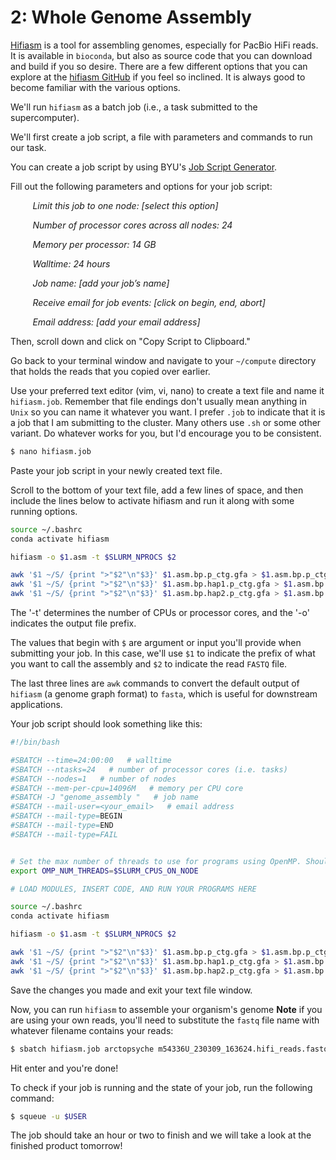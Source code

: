 # 2: Whole Genome Assembly

[Hifiasm](https://github.com/chhylp123/hifiasm) is a tool for assembling genomes, especially for PacBio HiFi reads. It is available in `bioconda`, but also as source code that you can download and build if you so desire. There are a few different options that you can explore at the [hifiasm GitHub](https://github.com/chhylp123/hifiasm) if you feel so inclined. It is always good to become familiar with the various options.

We'll run `hifiasm` as a batch job (i.e., a task submitted to the supercomputer).  

We'll first create a job script, a file with parameters and commands to run our task. 

You can create a job script by using BYU's [Job Script Generator](https://rc.byu.edu/documentation/slurm/script-generator). 


Fill out the following parameters and options for your job script:

&nbsp;&nbsp;&nbsp;&nbsp;&nbsp;&nbsp;&nbsp;&nbsp; *Limit this job to one node: [select this option]*

&nbsp;&nbsp;&nbsp;&nbsp;&nbsp;&nbsp;&nbsp;&nbsp; *Number of processor cores across all nodes: 24* 

&nbsp;&nbsp;&nbsp;&nbsp;&nbsp;&nbsp;&nbsp;&nbsp; *Memory per processor: 14 GB* 

&nbsp;&nbsp;&nbsp;&nbsp;&nbsp;&nbsp;&nbsp;&nbsp; *Walltime: 24 hours* 

&nbsp;&nbsp;&nbsp;&nbsp;&nbsp;&nbsp;&nbsp;&nbsp; *Job name: [add your job’s name]*

&nbsp;&nbsp;&nbsp;&nbsp;&nbsp;&nbsp;&nbsp;&nbsp; *Receive email for job events: [click on begin, end, abort]*

&nbsp;&nbsp;&nbsp;&nbsp;&nbsp;&nbsp;&nbsp;&nbsp; *Email address: [add your email address]*


Then, scroll down and click on "Copy Script to Clipboard."

Go back to your terminal window and navigate to your `~/compute` directory that holds the reads that you copied over earlier.

Use your preferred text editor (vim, vi, nano) to create a text file and name it `hifiasm.job`. Remember that file endings don't usually mean anything in `Unix` so you can name it whatever you want. I prefer `.job` to indicate that it is a job that I am submitting to the cluster. Many others use `.sh` or some other variant. Do whatever works for you, but I'd encourage you to be consistent. 

```bash
$ nano hifiasm.job 
```

Paste your job script in your newly created text file.  

Scroll to the bottom of your text file, add a few lines of space, and then include the lines below to activate hifiasm and run it along with some running options. 

```bash
source ~/.bashrc 
conda activate hifiasm

hifiasm -o $1.asm -t $SLURM_NPROCS $2

awk '$1 ~/S/ {print ">"$2"\n"$3}' $1.asm.bp.p_ctg.gfa > $1.asm.bp.p_ctg.fasta
awk '$1 ~/S/ {print ">"$2"\n"$3}' $1.asm.bp.hap1.p_ctg.gfa > $1.asm.bp.hap1.p_ctg.fasta
awk '$1 ~/S/ {print ">"$2"\n"$3}' $1.asm.bp.hap2.p_ctg.gfa > $1.asm.bp.hap2.p_ctg.fasta
```

 The '-t' determines the number of CPUs or processor cores, and the '-o' indicates the output file prefix. 

The values that begin with `$` are argument or input you'll provide when submitting your job. In this case, we'll use `$1` to indicate the prefix of what you want to call the assembly and `$2` to indicate the read `FASTQ` file. 

The last three lines are `awk` commands to convert the default output of `hifiasm` (a genome graph format) to `fasta`, which is useful for downstream applications. 

 Your job script should look something like this: 

```bash
#!/bin/bash

#SBATCH --time=24:00:00   # walltime
#SBATCH --ntasks=24   # number of processor cores (i.e. tasks)
#SBATCH --nodes=1   # number of nodes
#SBATCH --mem-per-cpu=14096M   # memory per CPU core
#SBATCH -J "genome_assembly "   # job name
#SBATCH --mail-user=<your_email>   # email address
#SBATCH --mail-type=BEGIN
#SBATCH --mail-type=END
#SBATCH --mail-type=FAIL


# Set the max number of threads to use for programs using OpenMP. Should be <= ppn. Does nothing if the program doesn't use OpenMP.
export OMP_NUM_THREADS=$SLURM_CPUS_ON_NODE

# LOAD MODULES, INSERT CODE, AND RUN YOUR PROGRAMS HERE

source ~/.bashrc 
conda activate hifiasm

hifiasm -o $1.asm -t $SLURM_NPROCS $2

awk '$1 ~/S/ {print ">"$2"\n"$3}' $1.asm.bp.p_ctg.gfa > $1.asm.bp.p_ctg.fasta
awk '$1 ~/S/ {print ">"$2"\n"$3}' $1.asm.bp.hap1.p_ctg.gfa > $1.asm.bp.hap1.p_ctg.fasta
awk '$1 ~/S/ {print ">"$2"\n"$3}' $1.asm.bp.hap2.p_ctg.gfa > $1.asm.bp.hap2.p_ctg.fasta
```
  

Save the changes you made and exit your text file window.  

Now, you can run `hifiasm` to assemble your organism's genome **Note** if you are using your own reads, you'll need to substitute the `fastq` file name with whatever filename contains your reads:  

```bash
$ sbatch hifiasm.job arctopsyche m54336U_230309_163624.hifi_reads.fastq.gz
```
Hit enter and you're done!

To check if your job is running and the state of your job, run the following command:

```bash
$ squeue -u $USER
```

The job should take an hour or two to finish and we will take a look at the finished product tomorrow! 
